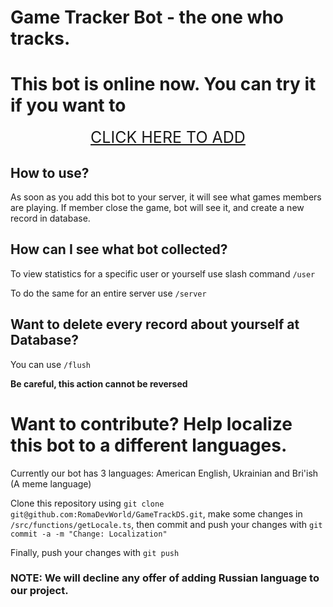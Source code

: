 # Game Tracker Bot - the one who tracks.

# This bot is online now. You can try it if you want to

<div>
  <a class="button" href="https://discord.com/api/oauth2/authorize?client_id=1030546888367288320&permissions=3072&scope=bot" style="display: flex; justify-content: center; font-size: 25px">
    <div class="text">
      CLICK HERE TO ADD
    </div>
  </a>
</div>

## How to use?

As soon as you add this bot to your server, it will see what games members are playing. If member close the game, bot will see it, and create a new record in database.

## How can I see what bot collected?

To view statistics for a specific user or yourself use slash command `/user`

To do the same for an entire server use `/server`

## Want to delete every record about yourself at Database?

You can use `/flush`

**Be careful, this action cannot be reversed**

# Want to contribute? Help localize this bot to a different languages.

Currently our bot has 3 languages: American English, Ukrainian and Bri'ish (A meme language)

Clone this repository using `git clone git@github.com:RomaDevWorld/GameTrackDS.git`, make some changes in `/src/functions/getLocale.ts`, then commit and push your changes with `git commit -a -m "Change: Localization"`

Finally, push your changes with `git push`

### NOTE: We will decline any offer of adding Russian language to our project.
